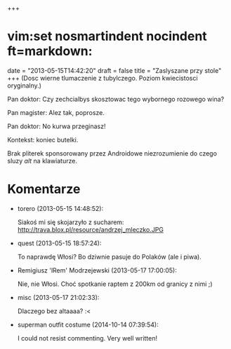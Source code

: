 +++
# vim:set nosmartindent nocindent ft=markdown:
date = "2013-05-15T14:42:20"
draft = false
title = "Zaslyszane przy stole"
+++
(Dosc wierne tlumaczenie z tubylczego. Poziom kwiecistosci oryginalny.)

Pan doktor: Czy zechcialbys skosztowac tego wybornego rozowego wina?

Pan magister: Alez tak, poprosze.

Pan doktor: No kurwa przeginasz!

Kontekst: koniec butelki.

Brak pliterek sponsorowany przez Androidowe niezrozumienie do czego sluzy
_alt_ na klawiaturze.

# Komentarze

* torero (2013-05-15 14:48:52): <p>Siakoś mi się skojarzyło z sucharem:
  http://trava.blox.pl/resource/andrzej_mleczko.JPG</p>
* quest (2013-05-15 18:57:24): <p>To naprawdę Włosi? Bo dziwnie pasuje do
  Polaków (ale i piwa).</p>
* Remigiusz 'lRem' Modrzejewski (2013-05-17 17:00:05): <p>Nie, nie Włosi. Choć
  spotkanie raptem z 200km od granicy z nimi ;)</p>
* misc (2013-05-17 21:02:33): <p>Dlaczego bez altaaaa? :&lt;</p>
* superman outfit costume (2014-10-14 07:39:54): <p>I could not resist
  commenting. Very well written!</p>
